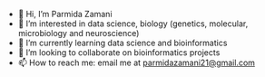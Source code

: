 - 👋 Hi, I’m Parmida Zamani 
- 👀 I’m interested in data science, biology (genetics, molecular, microbiology and neuroscience)
- 🌱 I’m currently learning data science and bioinformatics
- 💞️ I’m looking to collaborate on bioinformatics projects
- 📫 How to reach me: email me at parmidazamani21@gmail.com

<!---
parmidazamani/parmidazamani is a ✨ special ✨ repository because its `README.md` (this file) appears on your GitHub profile.
You can click the Preview link to take a look at your changes.
--->
